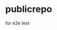 # publicrepo
for e2e test



























































































































































































































































































































































































































































